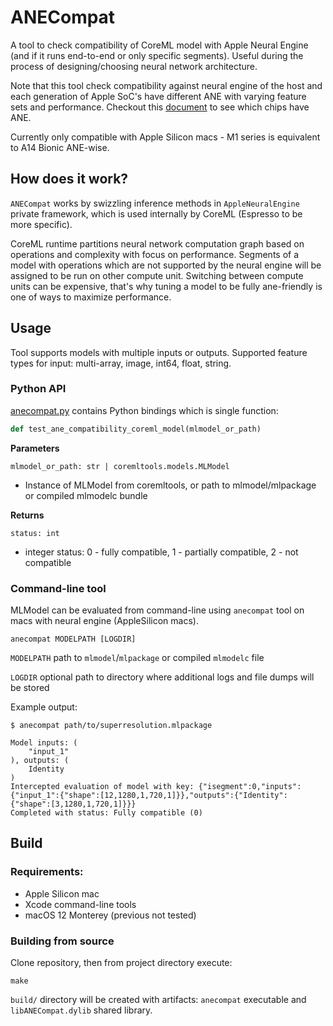 # ANECompat

A tool to check compatibility of CoreML model with Apple Neural Engine (and if it runs end-to-end or only specific segments). Useful during the process of designing/choosing neural network architecture.

Note that this tool check compatibility against neural engine of the host and each generation of Apple SoC's have different ANE with varying feature sets and performance. Checkout this [document](https://github.com/hollance/neural-engine/blob/master/docs/supported-devices.md) to see which chips have ANE.

Currently only compatible with Apple Silicon macs - M1 series is equivalent to A14 Bionic ANE-wise.

## How does it work?

`ANECompat` works by swizzling inference methods in `AppleNeuralEngine` private framework, which is used internally by CoreML (Espresso to be more specific).

CoreML runtime partitions neural network computation graph based on operations and complexity with focus on performance. Segments of a model with operations which are not supported by the neural engine will be assigned to be run on other compute unit. Switching between compute units can be expensive, that's why tuning a model to be fully ane-friendly is one of ways to maximize performance.  

## Usage

Tool supports models with multiple inputs or outputs. Supported feature types for input: multi-array, image, int64, float, string.

### Python API

[anecompat.py](./python/anecompat.py) contains Python bindings which is single function:

```python
def test_ane_compatibility_coreml_model(mlmodel_or_path)
```

**Parameters**

`mlmodel_or_path: str | coremltools.models.MLModel` 
* Instance of MLModel from coremltools, or path to mlmodel/mlpackage or compiled mlmodelc bundle

**Returns**

`status: int`
* integer status: 0 - fully compatible, 1 - partially compatible, 2 - not compatible

### Command-line tool

MLModel can be evaluated from command-line using `anecompat` tool on macs with neural engine (AppleSilicon macs).

```
anecompat MODELPATH [LOGDIR]
```

`MODELPATH` path to `mlmodel`/`mlpackage` or compiled `mlmodelc` file

`LOGDIR` optional path to directory where additional logs and file dumps will be stored

Example output:
```
$ anecompat path/to/superresolution.mlpackage

Model inputs: (
    "input_1"
), outputs: (
    Identity
)
Intercepted evaluation of model with key: {"isegment":0,"inputs":{"input_1":{"shape":[12,1280,1,720,1]}},"outputs":{"Identity":{"shape":[3,1280,1,720,1]}}}
Completed with status: Fully compatible (0)
```

## Build

### Requirements:
* Apple Silicon mac
* Xcode command-line tools
* macOS 12 Monterey (previous not tested)

### Building from source

Clone repository, then from project directory execute:

```
make
```

`build/` directory will be created with artifacts: `anecompat` executable and `libANECompat.dylib` shared library.